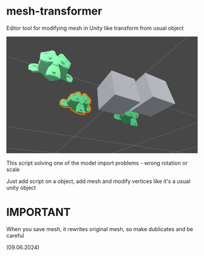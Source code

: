 # mesh-transformer
Editor tool for modifying mesh in Unity like transform from usual object

![screenshot.1223.png](screenshot.1223.png)

This script solving one of the model import problems - wrong rotation or scale

Just add script on a object, add mesh and modify vertices like it's a usual unity object

# IMPORTANT
When you save mesh, it rewrites original mesh, so make dublicates and be careful

(09.06.2024)
